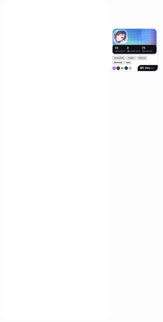<div style="position:relative; display: flex; flex-wrap: nowrap;"> 
    <img style='position:absolute; z-index:1;' src='github-metrics.svg' alt="github-metrics.svg"/>
</div> 

### Overall Status
<div style="display: flex; gap: 10px;">

![nhat191024's Top Languages](https://github-readme-stats.vercel.app/api/top-langs/?username=nhat191024&theme=vue-dark&show_icons=true&hide_border=true&layout=compact)
    
![nhat191024's Stats](https://github-readme-stats.vercel.app/api?username=nhat191024&theme=vue-dark&show_icons=true&hide_border=true&count_private=true)

<a href="https://app.daily.dev/furuhashidev2310"><img src="./devcard.png" width="556" alt="Fumino the fish Dev Card"/></a>

</div>

![:name](https://count.getloli.com/get/@shark?theme=rule34)

